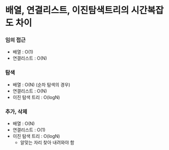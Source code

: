 # 배열, 연결리스트, 이진탐색트리의 시간복잡도 차이

### 임의 접근

- 배열 : O(1)
- 연결리스트 : O(N)

### 탐색

- 배열 : O(N)  (순차 탐색의 경우)
- 연결리스트 : O(N)
- 이진 탐색 트리 : O(logN)

### 추가, 삭제

- 배열 : O(N)
- 연결리스트 : O(1)
- 이진 탐색 트리 : O(logN)
    - 알맞는 자리 찾아 내려와야 함